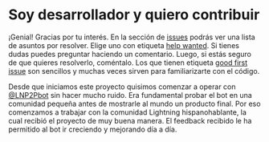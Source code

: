 # Soy desarrollador y quiero contribuir

¡Genial! Gracias por tu interés. En la sección de [issues](https://github.com/lnp2pBot/bot/issues) podrás ver una lista de asuntos por resolver. Elige uno con etiqueta [help wanted](https://github.com/lnp2pbot/bot/issues?q=is%3Aissue+is%3Aopen+label%3A%22help+wanted%22). Si tienes dudas puedes preguntar haciendo un comentario. Luego, si estás seguro de que quieres resolverlo, coméntalo. Los que tienen etiqueta [good first issue](https://github.com/lnp2pbot/bot/issues?q=is%3Aissue+is%3Aopen+label%3A%22good+first+issue%22) son sencillos y muchas veces sirven para familiarizarte con el código.

Desde que iniciamos este proyecto quisimos comenzar a operar con [@LNP2Pbot](https://t.me/lnp2pBot) sin hacer mucho ruido. Era fundamental probar el bot en una comunidad pequeña antes de mostrarle al mundo un producto final. Por eso comenzamos a trabajar con la comunidad Lightning hispanohablante, la cual recibió el proyecto de muy buena manera. El feedback recibido le ha permitido al bot ir creciendo y mejorando día a día.
